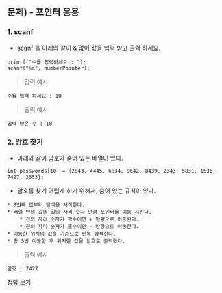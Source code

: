 ## 문제) - 포인터 응용


### 1. scanf

* scanf 를 아래와 같이 & 없이 값을 입력 받고 출력 하세요. 

```
printf("수를 입력하세요 : ");
scanf("%d", numberPointer);
```

> 입력 예시 

```
수를 입력 하세요 : 10
```

> 출력 예시 

```
입력 받은 수 : 10
```
  

### 2. 암호 찾기

* 아래와 같이 암호가 숨어 있는 배열이 있다. 

`int passwords[10] = {2843, 4445, 6834, 9642, 8439, 2343, 5831, 1536, 7427, 3653};`

* 암호를 찾기 어렵게 하기 위해서, 숨어 있는 규칙이 있다.   

```
* 0번째 값부터 탐색을 시작한다. 
* 배열 안의 값의 일의 자리 숫자 만큼 포인터를 이동 시킨다.   
	* 천의 자리 숫자가 짝수이면 + 방향으로 이동한다.     
	* 천의 자리 숫자가 홀수이면 - 방향으로 이동한다.   
* 이동한 위치의 값을 기준으로 반복 탐색한다.   
* 총 5번 이동한 후 위치한 값을 암호로 출력한다.   
```

> 출력 예시 

```
암호 : 7427
```

[정답 보기](test03.c)


